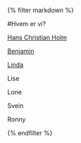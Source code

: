 {% filter markdown %}

#Hvem er vi?

[Hans Christian Holm](https://fb.com/hanschristian.holm.79)

[Benjamin](https://fb.com/benjamin.winjeandreassen)

[Linda](https://fb.com/lindahusoy)

Lise

Lone

Svein

Ronny

{% endfilter %}
